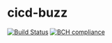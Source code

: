 # cicd-buzz

[![Build Status](https://travis-ci.org/SandeepGusain/cicd-buzz.svg?branch=master)](https://travis-ci.org/SandeepGusain/cicd-buzz)
[![BCH compliance](https://bettercodehub.com/edge/badge/SandeepGusain/cicd-buzz?branch=master)](https://bettercodehub.com/)
